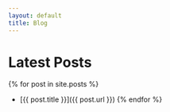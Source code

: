 ```yaml
---
layout: default
title: Blog
---
```

# Latest Posts

{% for post in site.posts %}
- [{{ post.title }}]({{ post.url }})
{% endfor %}
